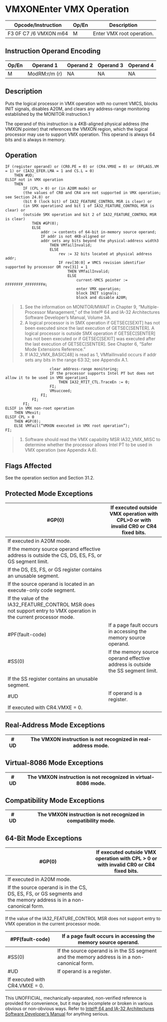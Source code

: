 # VMXON**Enter VMX Operation**

| Opcode/Instruction    | Op/En | Description               |
| --------------------- | ----- | ------------------------- |
| F3 0F C7 /6 VMXON m64 | M     | Enter VMX root operation. |

## Instruction Operand Encoding

| Op/En | Operand 1     | Operand 2 | Operand 3 | Operand 4 |
| ----- | ------------- | --------- | --------- | --------- |
| M     | ModRM:r/m (r) | NA        | NA        | NA        |

## Description

Puts the logical processor in VMX operation with no current VMCS, blocks INIT signals, disables A20M, and clears any address-range monitoring established by the MONITOR instruction.1

The operand of this instruction is a 4KB-aligned physical address (the VMXON pointer) that references the VMXON region, which the logical processor may use to support VMX operation. This operand is always 64 bits and is always in memory.

## Operation

```
IF (register operand) or (CR0.PE = 0) or (CR4.VMXE = 0) or (RFLAGS.VM = 1) or (IA32_EFER.LMA = 1 and CS.L = 0)
    THEN #​​​UD;
ELSIF not in VMX operation
    THEN
        IF (CPL > 0) or (in A20M mode) or
        (the values of CR0 and CR4 are not supported in VMX operation; see Section 24.8) or
        (bit 0 (lock bit) of IA32_FEATURE_CONTROL MSR is clear) or
        (in SMX operation2 and bit 1 of IA32_FEATURE_CONTROL MSR is clear) or
        (outside SMX operation and bit 2 of IA32_FEATURE_CONTROL MSR is clear)
            THEN #​​​​GP(0);
            ELSE
                addr := contents of 64-bit in-memory source operand;
                IF addr is not 4KB-aligned or
                addr sets any bits beyond the physical-address width3
                    THEN VMfailInvalid;
                    ELSE
                        rev := 32 bits located at physical address addr;
                        IF rev[30:0] ≠ VMCS revision identifier supported by processor OR rev[31] = 1
                            THEN VMfailInvalid;
                            ELSE
                                current-VMCS pointer := FFFFFFFF_FFFFFFFFH;
                                enter VMX operation;
                                block INIT signals;
                                block and disable A20M;

```

> 1. See the information on MONITOR/MWAIT in Chapter 9, “Multiple-Processor Management,” of the Intel® 64 and IA-32 Architectures Software Developer’s Manual, Volume 3A.
> 2. A logical processor is in SMX operation if GETSEC[SEXIT] has not been executed since the last execution of GETSEC[SENTER]. A logical processor is outside SMX operation if GETSEC[SENTER] has not been executed or if GETSEC[SEXIT] was executed after the last execution of GETSEC[SENTER]. See Chapter 6, “Safer Mode Extensions Reference.”
> 3. If IA32_VMX_BASIC[48] is read as 1, VMfailInvalid occurs if addr sets any bits in the range 63:32; see Appendix A.1.

```
                    clear address-range monitoring;
                    IF the processor supports Intel PT but does not allow it to be used in VMX operation1
                        THEN IA32_RTIT_CTL.TraceEn := 0;
                    FI;
                    VMsucceed;
                FI;
            FI;
        FI;
ELSIF in VMX non-root operation
    THEN VMexit;
ELSIF CPL > 0
    THEN #​​​​GP(0);
    ELSE VMfail(“VMXON executed in VMX root operation”);
FI;

```

> 1. Software should read the VMX capability MSR IA32_VMX_MISC to determine whether the processor allows Intel PT to be used in VMX operation (see Appendix A.6).

## Flags Affected

See the operation section and Section 31.2.

## Protected Mode Exceptions

| \#​​​​GP(0)                                                                                                         | If executed outside VMX operation with CPL>0 or with invalid CR0 or CR4 fixed bits. |
| ------------------------------------------------------------------------------------------------------------------- | ----------------------------------------------------------------------------------- |
| If executed in A20M mode.                                                                                           |
| If the memory source operand effective address is outside the CS, DS, ES, FS, or GS segment limit.                  |
| If the DS, ES, FS, or GS register contains an unusable segment.                                                     |
| If the source operand is located in an execute-only code segment.                                                   |
| If the value of the IA32_FEATURE_CONTROL MSR does not support entry to VMX operation in the current processor mode. |
| \#​PF(fault-code)                                                                                                   | If a page fault occurs in accessing the memory source operand.                      |
| \#​​​​​SS(0)                                                                                                        | If the memory source operand effective address is outside the SS segment limit.     |
| If the SS register contains an unusable segment.                                                                    |
| #​​​UD                                                                                                              | If operand is a register.                                                           |
| If executed with CR4.VMXE = 0.                                                                                      |

## Real-Address Mode Exceptions

| #​​​UD | The VMXON instruction is not recognized in real-address mode. |
| ------ | ------------------------------------------------------------- |

## Virtual-8086 Mode Exceptions

| #​​​UD | The VMXON instruction is not recognized in virtual-8086 mode. |
| ------ | ------------------------------------------------------------- |

## Compatibility Mode Exceptions

| #​​​UD | The VMXON instruction is not recognized in compatibility mode. |
| ------ | -------------------------------------------------------------- |

## 64-Bit Mode Exceptions

| \#​​​​GP(0)                                                                                                       | If executed outside VMX operation with CPL > 0 or with invalid CR0 or CR4 fixed bits. |
| ----------------------------------------------------------------------------------------------------------------- | ------------------------------------------------------------------------------------- |
| If executed in A20M mode.                                                                                         |
| If the source operand is in the CS, DS, ES, FS, or GS segments and the memory address is in a non-canonical form. |

If the value of the IA32_FEATURE_CONTROL MSR does not support entry to VMX operation in the current processor mode.

| \#​PF(fault-code)              | If a page fault occurs in accessing the memory source operand.                                |
| ------------------------------ | --------------------------------------------------------------------------------------------- |
| \#​​​​​SS(0)                   | If the source operand is in the SS segment and the memory address is in a non-canonical form. |
| #​​​UD                         | If operand is a register.                                                                     |
| If executed with CR4.VMXE = 0. |

This UNOFFICIAL, mechanically-separated, non-verified reference is provided for convenience, but it may be
incomplete or broken in various obvious or non-obvious
ways. Refer to [Intel® 64 and IA-32 Architectures Software Developer’s Manual](https://software.intel.com/en-us/download/intel-64-and-ia-32-architectures-sdm-combined-volumes-1-2a-2b-2c-2d-3a-3b-3c-3d-and-4) for anything serious.
